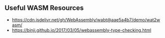 ## Useful WASM Resources
- https://cdn.jsdelivr.net/gh/WebAssembly/wabt@aae5a4b7/demo/wat2wasm/
- https://binji.github.io/2017/03/05/webassembly-type-checking.html
